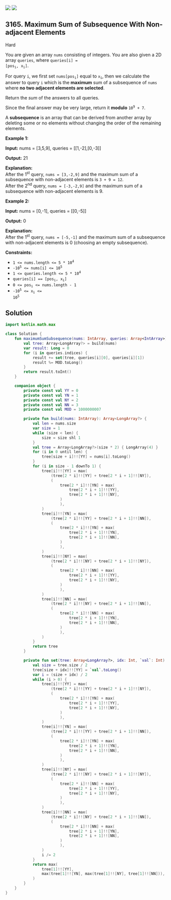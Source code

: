 [![](https://img.shields.io/github/stars/javadev/LeetCode-in-Kotlin?label=Stars&style=flat-square)](https://github.com/javadev/LeetCode-in-Kotlin)
[![](https://img.shields.io/github/forks/javadev/LeetCode-in-Kotlin?label=Fork%20me%20on%20GitHub%20&style=flat-square)](https://github.com/javadev/LeetCode-in-Kotlin/fork)

## 3165\. Maximum Sum of Subsequence With Non-adjacent Elements

Hard

You are given an array `nums` consisting of integers. You are also given a 2D array `queries`, where <code>queries[i] = [pos<sub>i</sub>, x<sub>i</sub>]</code>.

For query `i`, we first set <code>nums[pos<sub>i</sub>]</code> equal to <code>x<sub>i</sub></code>, then we calculate the answer to query `i` which is the **maximum** sum of a subsequence of `nums` where **no two adjacent elements are selected**.

Return the _sum_ of the answers to all queries.

Since the final answer may be very large, return it **modulo** <code>10<sup>9</sup> + 7</code>.

A **subsequence** is an array that can be derived from another array by deleting some or no elements without changing the order of the remaining elements.

**Example 1:**

**Input:** nums = [3,5,9], queries = \[\[1,-2],[0,-3]]

**Output:** 21

**Explanation:**   
 After the 1<sup>st</sup> query, `nums = [3,-2,9]` and the maximum sum of a subsequence with non-adjacent elements is `3 + 9 = 12`.   
 After the 2<sup>nd</sup> query, `nums = [-3,-2,9]` and the maximum sum of a subsequence with non-adjacent elements is 9.

**Example 2:**

**Input:** nums = [0,-1], queries = \[\[0,-5]]

**Output:** 0

**Explanation:**   
 After the 1<sup>st</sup> query, `nums = [-5,-1]` and the maximum sum of a subsequence with non-adjacent elements is 0 (choosing an empty subsequence).

**Constraints:**

*   <code>1 <= nums.length <= 5 * 10<sup>4</sup></code>
*   <code>-10<sup>5</sup> <= nums[i] <= 10<sup>5</sup></code>
*   <code>1 <= queries.length <= 5 * 10<sup>4</sup></code>
*   <code>queries[i] == [pos<sub>i</sub>, x<sub>i</sub>]</code>
*   <code>0 <= pos<sub>i</sub> <= nums.length - 1</code>
*   <code>-10<sup>5</sup> <= x<sub>i</sub> <= 10<sup>5</sup></code>

## Solution

```kotlin
import kotlin.math.max

class Solution {
    fun maximumSumSubsequence(nums: IntArray, queries: Array<IntArray>): Int {
        val tree: Array<LongArray?> = build(nums)
        var result: Long = 0
        for (i in queries.indices) {
            result += set(tree, queries[i][0], queries[i][1])
            result %= MOD.toLong()
        }
        return result.toInt()
    }

    companion object {
        private const val YY = 0
        private const val YN = 1
        private const val NY = 2
        private const val NN = 3
        private const val MOD = 1000000007

        private fun build(nums: IntArray): Array<LongArray?> {
            val len = nums.size
            var size = 1
            while (size < len) {
                size = size shl 1
            }
            val tree = Array<LongArray?>(size * 2) { LongArray(4) }
            for (i in 0 until len) {
                tree[size + i]!![YY] = nums[i].toLong()
            }
            for (i in size - 1 downTo 1) {
                tree[i]!![YY] = max(
                    (tree[2 * i]!![YY] + tree[2 * i + 1]!![NY]),
                    (
                        tree[2 * i]!![YN] + max(
                            tree[2 * i + 1]!![YY],
                            tree[2 * i + 1]!![NY],
                        )
                        ),
                )
                tree[i]!![YN] = max(
                    (tree[2 * i]!![YY] + tree[2 * i + 1]!![NN]),
                    (
                        tree[2 * i]!![YN] + max(
                            tree[2 * i + 1]!![YN],
                            tree[2 * i + 1]!![NN],
                        )
                        ),
                )
                tree[i]!![NY] = max(
                    (tree[2 * i]!![NY] + tree[2 * i + 1]!![NY]),
                    (
                        tree[2 * i]!![NN] + max(
                            tree[2 * i + 1]!![YY],
                            tree[2 * i + 1]!![NY],
                        )
                        ),
                )
                tree[i]!![NN] = max(
                    (tree[2 * i]!![NY] + tree[2 * i + 1]!![NN]),
                    (
                        tree[2 * i]!![NN] + max(
                            tree[2 * i + 1]!![YN],
                            tree[2 * i + 1]!![NN],
                        )
                        ),
                )
            }
            return tree
        }

        private fun set(tree: Array<LongArray?>, idx: Int, `val`: Int): Long {
            val size = tree.size / 2
            tree[size + idx]!![YY] = `val`.toLong()
            var i = (size + idx) / 2
            while (i > 0) {
                tree[i]!![YY] = max(
                    (tree[2 * i]!![YY] + tree[2 * i + 1]!![NY]),
                    (
                        tree[2 * i]!![YN] + max(
                            tree[2 * i + 1]!![YY],
                            tree[2 * i + 1]!![NY],
                        )
                        ),
                )
                tree[i]!![YN] = max(
                    (tree[2 * i]!![YY] + tree[2 * i + 1]!![NN]),
                    (
                        tree[2 * i]!![YN] + max(
                            tree[2 * i + 1]!![YN],
                            tree[2 * i + 1]!![NN],
                        )
                        ),
                )
                tree[i]!![NY] = max(
                    (tree[2 * i]!![NY] + tree[2 * i + 1]!![NY]),
                    (
                        tree[2 * i]!![NN] + max(
                            tree[2 * i + 1]!![YY],
                            tree[2 * i + 1]!![NY],
                        )
                        ),
                )
                tree[i]!![NN] = max(
                    (tree[2 * i]!![NY] + tree[2 * i + 1]!![NN]),
                    (
                        tree[2 * i]!![NN] + max(
                            tree[2 * i + 1]!![YN],
                            tree[2 * i + 1]!![NN],
                        )
                        ),
                )
                i /= 2
            }
            return max(
                tree[1]!![YY],
                max(tree[1]!![YN], max(tree[1]!![NY], tree[1]!![NN])),
            )
        }
    }
}
```